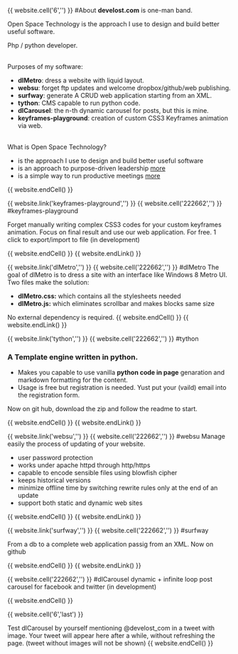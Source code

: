 {{ website.cell('6','') }}
#About
**develost.com** is one-man band. 

Open Space Technology is the approach I use to design and build better useful software. 

Php / python developer.
<br><br>

Purposes of my software:

- **dlMetro**: dress a website with liquid layout.
- **websu**: forget ftp updates and welcome dropbox/github/web publishing.
- **surfway**: generate A CRUD web application starting from an XML.
- **tython**: CMS capable to run python code.
- **dlCarousel**: the n-th dynamic carousel for posts, but this is mine.
- **keyframes-playground**: creation of custom CSS3 Keyframes animation via web.
<br><br>

What is Open Space Technology?

- is the approach I use to design and build better useful software
- is an approach to purpose-driven leadership [more](http://en.wikipedia.org/wiki/Open_Space_Technology)
- is a simple way to run productive meetings  [more](http://openspaceworld.org/)



{{ website.endCell() }}


{{ website.link('keyframes-playground','') }}
{{ website.cell('222662','') }}
#keyframes-playground

Forget manually writing complex CSS3 codes for your custom keyframes animation. Focus on final result and use our web application. For free. 1 click to export/import to file (in development)

{{ website.endCell() }}
{{ website.endLink() }}





{{ website.link('dlMetro','') }}
{{ website.cell('222662','') }}
#dlMetro
The goal of dlMetro is to dress a site with an interface like Windows 8 Metro UI.
Two files make the solution:

- **dlMetro.css:** which contains all the stylesheets needed
- **dlMetro.js:** which eliminates scrollbar and makes blocks same size

No external dependency is required.
{{ website.endCell() }}
{{ website.endLink() }}

{{ website.link('tython','') }}
{{ website.cell('222662','') }}
#tython

### A Template engine written in python.

- Makes you capable to use vanilla **python code in page** genaration and markdown formatting for the content.
- Usage is free but registration is needed. Yust put your (vaild) email into the registration form.

Now on git hub, download the zip and follow the readme to start.
                
{{ website.endCell() }}
{{ website.endLink() }}

{{ website.link('websu','') }}
{{ website.cell('222662','') }}
#websu
Manage easily the process of updating of your website.

- user password protection
- works under apache httpd through http/https
- capable to encode sensible files using blowfish cipher
- keeps historical versions
- minimize offline time by switching rewrite rules only at the end of an update
- support both static and dynamic web sites

{{ website.endCell() }}
{{ website.endLink() }}


{{ website.link('surfway','') }}
{{ website.cell('222662','') }}
#surfway

From a db to a complete web application passig from an XML.
Now on github


{{ website.endCell() }}
{{ website.endLink() }}

{{ website.cell('222662','') }}
#dlCarousel
dynamic + infinite loop post carousel for facebook and twitter (in development)

{{ website.endCell() }}





{{ website.cell('6','last') }}
<div id="mainCarousel"></div>
<script src="./js/http.js"></script>
<script src="./js/dlCarousel.js"></script>
<script>
    dlCarousel.setCarouselNumItems(3);
    dlCarousel.build("mainCarousel");
    dlCarousel.setCarouselUrl("twitterPosts.php?s=at&v=develost_com");
    dlCarousel.setCssAnimation("magictime slideRightRetourn","fg");
    dlCarousel.setCssAnimation("magictime slideLeft","bg");
    dlCarousel.setCarouselTimeout(10000);
    dlCarousel.start();
    // slider left
</script>
Test dlCarousel by yourself mentioning @develost_com in a tweet with image. 
Your tweet will appear here after a while, without refreshing the page.
(tweet without images will not be shown)
{{ website.endCell() }}





